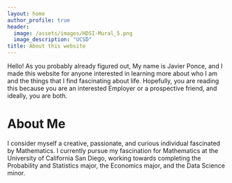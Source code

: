 ```yaml
---
layout: home
author_profile: true
header:
  image: /assets/images/HDSI-Mural_5.png
  image_description: "UCSD"
title: About this website
---
```


Hello! As you probably already figured out, My name is Javier Ponce, and I made this website for anyone interested in learning more about who I am and the things that I find fascinating about life. Hopefully, you are reading this because you are an interested Employer or a prospective friend, and ideally, you are both.

# About Me

I consider myself a creative, passionate, and curious individual fascinated by Mathematics. I currently pursue my fascination for Mathematics at the University of California San Diego, working towards completing the Probability and Statistics major, the Economics major, and the Data Science minor. 